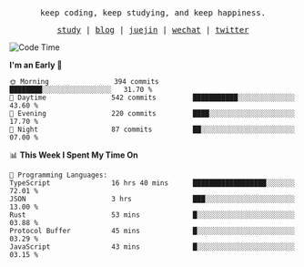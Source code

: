 <p align="center">
  <samp>
    <span>keep coding, keep studying, and keep happiness.</span>
  </samp>
</p>

<p align="center">
  <samp>
    <a href="https://github.com/ouduidui/fe-study">study</a> |
    <a href="https://deweyou.me">blog</a>  |
    <a href="https://juejin.cn/user/4309700183594366">juejin</a> |
    <a href="https://user-images.githubusercontent.com/54696834/165071004-6509e3f2-90c3-448c-9d92-3da42b0c2021.jpeg">wechat</a> |
    <a href="https://twitter.com/ouduidui">twitter</a>
  </samp>
</p>

<!--START_SECTION:waka-->
![Code Time](http://img.shields.io/badge/Code%20Time-4%2C431%20hrs%2017%20mins-blue)

**I'm an Early 🐤** 

```text
🌞 Morning                394 commits         ████████░░░░░░░░░░░░░░░░░   31.70 % 
🌆 Daytime                542 commits         ███████████░░░░░░░░░░░░░░   43.60 % 
🌃 Evening                220 commits         ████░░░░░░░░░░░░░░░░░░░░░   17.70 % 
🌙 Night                  87 commits          ██░░░░░░░░░░░░░░░░░░░░░░░   07.00 % 
```


📊 **This Week I Spent My Time On** 

```text
💬 Programming Languages: 
TypeScript               16 hrs 40 mins      ██████████████████░░░░░░░   72.01 % 
JSON                     3 hrs               ███░░░░░░░░░░░░░░░░░░░░░░   13.00 % 
Rust                     53 mins             █░░░░░░░░░░░░░░░░░░░░░░░░   03.88 % 
Protocol Buffer          45 mins             █░░░░░░░░░░░░░░░░░░░░░░░░   03.29 % 
JavaScript               43 mins             █░░░░░░░░░░░░░░░░░░░░░░░░   03.15 % 
```


<!--END_SECTION:waka-->
